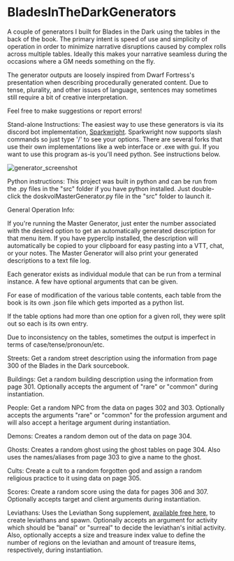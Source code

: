 # BladesInTheDarkGenerators
A couple of generators I built for Blades in the Dark using the tables 
in the back of the book. The primary intent is speed of use and simplicity
of operation in order to minimize narrative disruptions caused by complex 
rolls across multiple tables. Ideally this makes your narrative seamless
during the occasions where a GM needs something on the fly. 

The generator outputs are loosely inspired from Dwarf Fortress's 
presentation when describing procedurally generated content. Due to tense, 
plurality, and other issues of language, sentences may sometimes still 
require a bit of creative interpretation. 

Feel free to make suggestions or report errors!

Stand-alone Instructions:
The easiest way to use these generators is via its discord bot implementation, [Sparkwright](https://discord.com/oauth2/authorize?client_id=896105913960788029&permissions=2147543104&scope=bot%20applications.commands). Sparkwright now supports slash commands so just type '/' to see your options. 
There are several forks that use their own implementations like a web interface 
or .exe with gui. If you want to use this program as-is you'll need python. See
instructions below. 

![generator_screenshot](https://github.com/TimPasquini/BladesInTheDarkGenerators/blob/e4f40e531f6341412f7e761d7e853b4066cb4349/generator_screenshot.PNG)

Python instructions:
This project was built in python and can be run from the .py files in
the "src" folder if you have python installed. Just double-click the 
doskvolMasterGenerator.py file in the "src" folder to launch it. 

General Operation Info:

If you're running the Master Generator, just enter the number associated with the 
desired option to get an automatically generated description for that menu item. 
If you have pyperclip installed, the description will automatically be copied 
to your clipboard for easy pasting into a VTT, chat, or your notes. The Master
Generator will also print your generated descriptions to a text file log.

Each generator exists as individual module that can be run from a
terminal instance. A few have optional arguments that can be given.

For ease of modification of the various table contents, each table from 
the book is its own .json file which gets imported as a python list.

If the table options had more than one option for a given roll, they 
were split out so each is its own entry.

Due to inconsistency on the tables, sometimes the output is imperfect in
terms of case/tense/pronoun/etc.

Streets:
Get a random street description using the information from page 300 of 
the Blades in the Dark sourcebook.

Buildings:
Get a random building description using the information from page 301. 
Optionally accepts the argument of "rare" or "common" during instantiation.

People:
Get a random NPC from the data on pages 302 and 303. 
Optionally accepts the arguments "rare" or "common" for the profession 
argument and will also accept a heritage argument during instantiation.

Demons:
Creates a random demon out of the data on page 304. 

Ghosts:
Creates a random ghost using the ghost tables on page 304. 
Also uses the names/aliases from page 303 to give a name to the ghost.

Cults:
Create a cult to a random forgotten god and assign a random religious practice to it using data on page 305.

Scores:
Create a random score using the data for pages 306 and 307. Optionally accepts target and
client arguments during instantiation.

Leviathans:
Uses the Leviathan Song supplement, [available free here](https://bladesinthedark.com/blades-supplements), to create leviathans and spawn.
Optionally accepts an argument for activity which should be  "banal" or "surreal" to decide the leviathan's initial activity. Also, optionally accepts a size and treasure index value to define the
number of regions on the leviathan and amount of treasure items, respectively, during instantiation.
